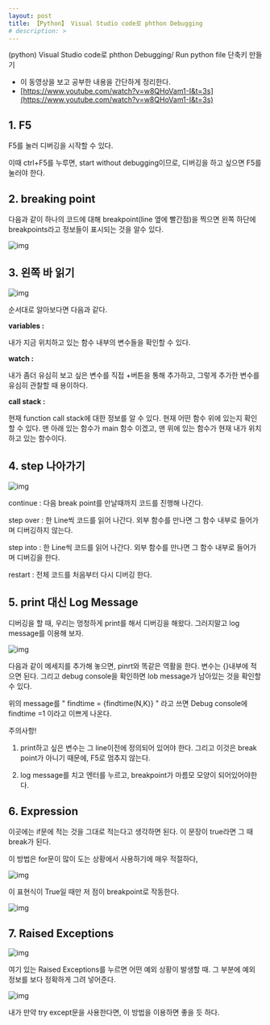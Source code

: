 ```yaml
---
layout: post
title: 【Python】 Visual Studio code로 phthon Debugging
# description: > 
---
```


(python) Visual Studio code로 phthon Debugging/ Run python file 단축키 만들기

- 이 동영상을 보고 공부한 내용을 간단하게 정리한다. 
- [https://www.youtube.com/watch?v=w8QHoVam1-I&t=3s](https://www.youtube.com/watch?v=w8QHoVam1-I&t=3s)

 

## **1. F5**

F5를 눌러 디버깅을 시작할 수 있다. 

이때 ctrl+F5를 누루면, start without debugging이므로, 디버깅을 하고 싶으면 F5를 눌러야 한다.

 

## **2. breaking point**

다음과 같이 하나의 코드에 대해 breakpoint(line 옆에 빨간점)을 찍으면 왼쪽 하단에 breakpoints라고 정보들이 표시되는 것을 알수 있다. 



![img](https://k.kakaocdn.net/dn/DjNzt/btqCpQ02W93/m6KsgMnnQC3xGXhYvzbrw1/img.png)



 

## **3. 왼쪽 바 읽기**



![img](https://k.kakaocdn.net/dn/usuqc/btqCpQGIyks/SkGALHZgGLO07KlnXxbVJk/img.png)



 

순서대로 알아보다면 다음과 같다.

 

**variables :**

내가 지금 위치하고 있는 함수 내부의 변수들을 확인할 수 있다. 

 

**watch :**

내가 좀더 유심히 보고 싶은 변수를 직접 +버튼을 통해 추가하고, 그렇게 추가한 변수를 유심히 관찰할 때 용이하다.

 

**call stack :**

현재 function call stack에 대한 정보를 알 수 있다. 현재 어떤 함수 위에 있는지 확인할 수 있다. 맨 아래 있는 함수가 main 함수 이겠고, 맨 위에 있는 함수가 현재 내가 위치하고 있는 함수이다. 

 

 

 

 

 

 

 

 

 

 

## **4. step 나아가기**



![img](https://k.kakaocdn.net/dn/qPyZA/btqCkRtmYoc/MbMftJ7i0cJnWHl3apumP1/img.png)



continue : 다음 break point를 만날때까지 코드를 진행해 나간다. 

step over : 한 Line씩 코드를 읽어 나간다. 외부 함수를 만나면 그 함수 내부로 들어가며 디버깅하지 않는다. 

step into : 한 Line씩 코드를 읽어 나간다. 외부 함수를 만나면 그 함수 내부로 들어가며 디버깅을 한다. 

restart : 전체 코드를 처음부터 다시 디버깅 한다. 

 

 

 

## **5. print 대신 Log Message**

디버깅을 할 때, 우리는 멍청하게 print를 해서 디버깅을 해왔다. 그러지말고 log message를 이용해 보자.



![img](https://k.kakaocdn.net/dn/bZwiaX/btqCqNweci5/D3rpQDTjPnmdhOlPt7g9F0/img.png)



다음과 같이 메세지를 추가해 놓으면, pinrt와 똑같은 역활을 한다. 변수는 {}내부에 적으면 된다. 그리고 debug console을 확인하면 lob message가 남아있는 것을 확인할 수 있다.

위의 message를 " findtime = {findtime(N,K)} " 라고 쓰면 Debug console에 findtime =1 이라고 이쁘게 나온다. 

주의사항!

1. print하고 싶은 변수는 그 line이전에 정의되어 있어야 한다. 그리고 이것은 break point가 아니기 때문에, F5로 멈추지 않는다.

2. log message를 치고 엔터를 누르고, breakpoint가 마름모 모양이 되어있어야한다. 

 

 

## 6. Expression 

이곳에는 if문에 적는 것을 그대로 적는다고 생각하면 된다. 이 문장이 true라면 그 때 break가 된다. 

이 방법은 for문이 많이 도는 상황에서 사용하기에 매우 적절하다,



![img](https://k.kakaocdn.net/dn/dw4Nft/btqCrj9vkEP/K5jDMNMqkr9DaBxPbAFWb1/img.png)



이 표현식이 True일 때만 저 점이 breakpoint로 작동한다. 



![img](https://k.kakaocdn.net/dn/coC8Mc/btqCqOhCp6Q/nVltQpeTlwNXtX7zgimctk/img.png)



 

 

## **7. Raised Exceptions**



![img](https://k.kakaocdn.net/dn/cZcAjR/btqCjQIhPOl/RiFIfClOnChxwFNV6nmFd1/img.png)



여기 있는 Raised Exceptions를 누르면 어떤 예외 상황이 발생할 때. 그 부분에 예외 정보를 보다 정확하게 그려 넣어준다. 



![img](https://k.kakaocdn.net/dn/GA2VK/btqCqNQwS4U/TxyiN6gcJxGPLUXP5rfB41/img.png)



내가 만약 try except문을 사용한다면, 이 방법을 이용하면 좋을 듯 하다. 

 

